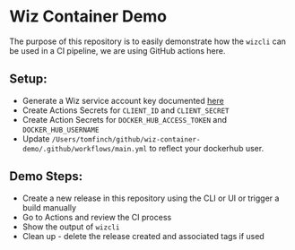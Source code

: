 # Wiz Container Demo

The purpose of this repository is to easily demonstrate how the `wizcli` can be used in a CI pipeline, we are using GitHub actions here.


## Setup:
* Generate a Wiz service account key documented [here](https://docs.wiz.io/wiz-docs/docs/set-up-wiz-cli#generate-a-wiz-service-account-key)
* Create Actions Secrets for `CLIENT_ID` and `CLIENT_SECRET`
* Create Action Secrets for `DOCKER_HUB_ACCESS_TOKEN` and `DOCKER_HUB_USERNAME`
* Update `/Users/tomfinch/github/wiz-container-demo/.github/workflows/main.yml` to reflect your dockerhub user.

## Demo Steps:

* Create a new release in this repository using the CLI or UI or trigger a build manually
* Go to Actions and review the CI process
* Show the output of `wizcli`
* Clean up - delete the release created and associated tags if used